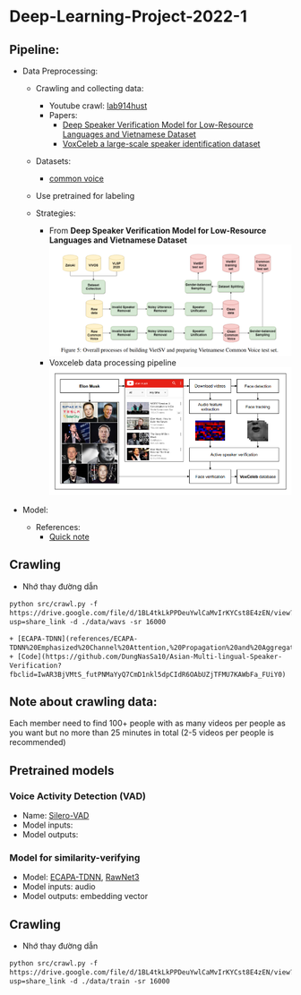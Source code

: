 # Deep-Learning-Project-2022-1

## Pipeline: 
+ Data Preprocessing: 
  + Crawling and collecting data:
    + Youtube crawl: [lab914hust](https://github.com/lab914hust)
    + Papers:
      + [Deep Speaker Verification Model for Low-Resource Languages and Vietnamese Dataset](references/Deep%20Speaker%20Verification%20Model%20for%20Low-Resource%20Languages%20and%20Vietnamese%20Dataset.pdf)
      + [VoxCeleb a large-scale speaker identification dataset](references/VoxCeleb%20a%20large-scale%20speaker%20identification%20dataset.pdf)
  
  + Datasets:
    + [common voice](https://commonvoice.mozilla.org/en/datasets)
    
  + Use pretrained for labeling
  
  + Strategies:
    + From **Deep Speaker Verification Model for Low-Resource Languages and Vietnamese Dataset** \
    ![](references/images/building-datasets.png)
    + Voxceleb data processing pipeline \
    ![](references/images/voxceleb-data-processing-pipeline.png)
    
+ Model: 
  + References:
    + [Quick note](https://pointy-text-5bc.notion.site/Quick-Note-9b0de017dffd4682b9b2669183e2e958)

## Crawling
+ Nhớ thay đường dẫn
```
python src/crawl.py -f https://drive.google.com/file/d/1BL4tkLkPPDeuYwlCaMvIrKYCst8E4zEN/view?usp=share_link -d ./data/wavs -sr 16000
```
    + [ECAPA-TDNN](references/ECAPA-TDNN%20Emphasized%20Channel%20Attention,%20Propagation%20and%20Aggregation%20in%20TDNN%20Based%20Speaker%20Verification.pdf)
    + [Code](https://github.com/DungNasSa10/Asian-Multi-lingual-Speaker-Verification?fbclid=IwAR3BjVMtS_futPNMaYyQ7CmD1nkl5dpCIdR6OAbUZjTFMU7KAWbFa_FUiY0)
  
## Note about crawling data: 
Each member need to find 100+ people with as many videos per people as you want but no more than 25 minutes in total (2-5 videos per people is recommended)

## Pretrained models
### Voice Activity Detection (VAD)
+ Name: [Silero-VAD](https://pytorch.org/hub/snakers4_silero-vad_vad/)
+ Model inputs:
+ Model outputs:


### Model for similarity-verifying
+ Model: [ECAPA-TDNN](https://github.com/TaoRuijie/ECAPA-TDNN/blob/main/exps/pretrain.model), [RawNet3](https://huggingface.co/jungjee/RawNet3/blob/main/model.pt)
+ Model inputs: audio
+ Model outputs: embedding vector

## Crawling
+ Nhớ thay đường dẫn
```
python src/crawl.py -f https://drive.google.com/file/d/1BL4tkLkPPDeuYwlCaMvIrKYCst8E4zEN/view?usp=share_link -d ./data/train -sr 16000
```
